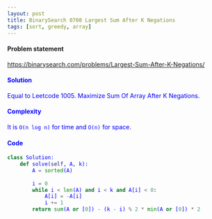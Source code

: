 ```yaml
---
layout: post
title: BinarySearch 0708 Largest Sum After K Negations
tags: [sort, greedy, array]
---
```


#### Problem statement

<a href="https://binarysearch.com/problems/Largest-Sum-After-K-Negations/"> <font color = blue>https://binarysearch.com/problems/Largest-Sum-After-K-Negations/

#### Solution
Equal to Leetcode 1005. Maximize Sum Of Array After K Negations.

#### Complexity
It is `O(n log n)` for time and `O(n)` for space.

#### Code
```python
class Solution:
    def solve(self, A, k):
        A = sorted(A)
        
        i = 0
        while i < len(A) and i < k and A[i] < 0:
            A[i] = -A[i]
            i += 1
        return sum(A or [0]) - (k - i) % 2 * min(A or [0]) * 2
```
